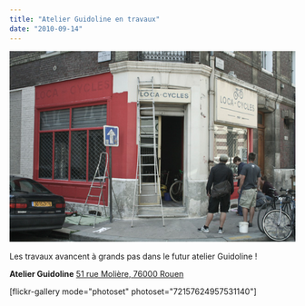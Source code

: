 ```yaml
---
title: "Atelier Guidoline en travaux"
date: "2010-09-14"
---
```


![](images/atelier.jpg "atelier")

Les travaux avancent à grands pas dans le futur atelier Guidoline !

**Atelier Guidoline** [51 rue Molière, 76000 Rouen](http://maps.google.com/maps?f=q&source=s_q&hl=fr&geocode=&q=51+rue+Moli%C3%A8re+76000+Rouen&sll=49.438418,1.098847&sspn=0.006809,0.01929&ie=UTF8&hq=&hnear=51+Rue+Moli%C3%A8re,+76000+Rouen,+Seine-Maritime,+Haute-Normandie,+France&ll=49.438441,1.098869&spn=0.006809,0.01929&t=h&z=16&layer=c&cbll=49.438592,1.098906&panoid=3t16j-Fpy62fNWE-s-aRbQ&cbp=12,278.42,,0,3.68)

\[flickr-gallery mode="photoset" photoset="72157624957531140"\]
